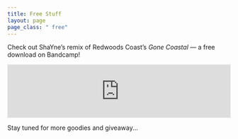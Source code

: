 ```yaml
---
title: Free Stuff
layout: page
page_class: " free"
---
```


Check out ShaYne’s remix of Redwoods Coast’s <em>Gone Coastal</em> — a free download on Bandcamp!

<iframe style="border: 0; width: 100%; height: 120px;" src="https://bandcamp.com/EmbeddedPlayer/track=282218329/size=large/bgcol=ffffff/linkcol=e99708/tracklist=false/artwork=small/transparent=true/" seamless><a href="http://store.yarred.com/track/gone-coastal-shayne-progressive-wave-mix">Gone Coastal (ShaYne Progressive Wave Mix) by Yarred</a></iframe>

Stay tuned for more goodies and giveaway...